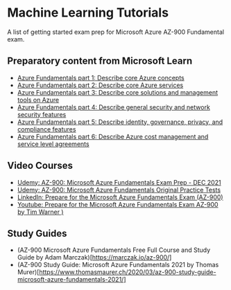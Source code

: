 # Machine Learning Tutorials
A list of getting started exam prep for Microsoft Azure AZ-900 Fundamental exam. 

## Preparatory content from Microsoft Learn

- [Azure Fundamentals part 1: Describe core Azure concepts](https://docs.microsoft.com/en-us/learn/paths/az-900-describe-cloud-concepts)
- [Azure Fundamentals part 2: Describe core Azure services](https://docs.microsoft.com/en-us/learn/paths/az-900-describe-core-azure-services)
- [Azure Fundamentals part 3: Describe core solutions and management tools on Azure](
https://docs.microsoft.com/en-us/learn/paths/az-900-describe-core-solutions-management-tools-azure)
- [Azure Fundamentals part 4: Describe general security and network security features](docs.microsoft.com/en-us/learn/paths/az-900-describe-general-security-network-security-features)
- [Azure Fundamentals part 5: Describe identity, governance, privacy, and compliance features](https://docs.microsoft.com/en-us/learn/paths/az-900-describe-identity-governance-privacy-compliance-features)
- [Azure Fundamentals part 6: Describe Azure cost management and service level agreements](https://docs.microsoft.com/en-us/learn/paths/az-900-describe-azure-cost-management-service-level-agreements)


## Video Courses

- [Udemy: AZ-900: Microsoft Azure Fundamentals Exam Prep - DEC 2021](https://www.udemy.com/course/az900-azure/)
- [Udemy: AZ-900: Microsoft Azure Fundamentals Original Practice Tests](https://www.udemy.com/course/az900-azure-tests/)
- [LinkedIn: Prepare for the Microsoft Azure Fundamentals Exam (AZ-900) ](https://www.linkedin.com/learning/paths/prepare-for-the-microsoft-azure-fundamentals-exam-az-900?u=76281980)
- [Youtube: Prepare for the Microsoft Azure Fundamentals Exam AZ-900 by Tim Warner )](https://www.youtube.com/playlist?list=PLYGZ9Q0oTOHfsI-3IAhvyc09ssPDfoePv)

## Study Guides
- (AZ-900 Microsoft Azure Fundamentals Free Full Course and Study Guide by Adam Marczak)[https://marczak.io/az-900/]
- (AZ-900 Study Guide: Microsoft Azure Fundamentals 2021 by Thomas Murer)[https://www.thomasmaurer.ch/2020/03/az-900-study-guide-microsoft-azure-fundamentals-2021/]

